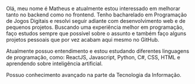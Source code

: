 Olá, meu nome é Matheus e atualmente estou interessado em melhorar tanto no backend como no frontend.
Tenho bacharelado em Programação de Jogos Digitais e resolvi seguir adiante com desenvolvimento web e de pequenos projetos. Buscando uma experiência melhor em programação, faço estudos sempre que possível sobre o assunto e também faço alguns projetos pessoais que por vez acabam aqui mesmo no GitHub.

Atualmente possuo entendimento e estou estudando diferentes linguagens de programação, como: ReactJS, Javascript, Python, C#, CSS, HTML e aprendendo sobre inteligência artificial.

Possuo conhecimento avançado na parte da Tecnologia da Informação.
